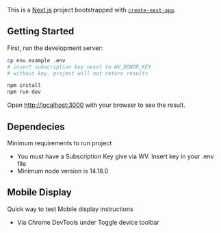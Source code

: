 This is a [Next.js](https://nextjs.org/) project bootstrapped with [`create-next-app`](https://github.com/vercel/next.js/tree/canary/packages/create-next-app).

## Getting Started

First, run the development server:

```bash
cp env.example .env
# insert subscription key nexxt to WV_DONOR_KEY
# without key, project will not return results

npm install
npm run dev
```

Open [http://localhost:3000](http://localhost:3000) with your browser to see the result.

## Dependecies

Minimum requirements to run project

- You must have a Subscription Key give via WV. Insert key in your .env file
- Minimum node version is 14.18.0

## Mobile Display

Quick way to test Mobile display instructions

- Via Chrome DevTools under Toggle device toolbar

